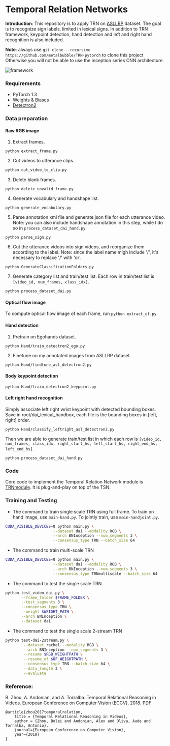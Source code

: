 # Temporal Relation Networks
**Introduction**: This repository is to apply TRN on [ASLLRP](http://dev1.cs.rutgers.edu:3000/dai/s/dai) dataset. The goal is to recognize sign labels, limited in lexical signs. In addition to TRN framework, keypoint detection, hand detection and left and right hand recognition is also included. 

**Note**: always use `git clone --recursive https://github.com/metalbubble/TRN-pytorch` to clone this project
Otherwise you will not be able to use the inception series CNN architecture.

![framework](http://relation.csail.mit.edu/framework_trn.png)
### Requirements
- PyTorch 1.3
- [Weights & Biases](https://www.wandb.com/)
- [Detectron2](https://github.com/facebookresearch/detectron2)
### Data preparation
#### Raw RGB image 
1. Extract frames.
```
python extract_frame.py
```
2. Cut videos to utterance clips. 
```bash
python cut_video_to_clip.py
```
3. Delete blank frames.
```
python delete_unvalid_frame.py
```
4. Generate vocabulary and handshape list.
```
python generate_vocabulary.py
```
5. Parse annotation xml file and generate json file for each utterance video. Note: you can also include handshape annotation in this step, while I do so in `process_dataset_dai_hand.py`
```
python parse_sign.py
```
6. Cut the utterance videos into sign videos, and reorganize them according to the label. Note: since the label name migh include '/', it's necessary to replace '/' with 'or'.
```
python GenerateClassificationFolders.py
```
7. Generate category list and train/test list. Each row in train/test list is `[video_id, num_frames, class_idx]`.
```
python process_dataset_dai.py
```

#### Optical flow image
To compute optical flow image of each frame, run `python extract_of.py`


#### Hand detection

1. Pretrain on Egohands dataset. 
```
python Hand/train_detectron2_ego.py
```
2. Finetune on my annotated images from ASLLRP dataset
```
python Hand/findtune_asl_detectron2.py
```
#### Body keypoint detection
```
python Hand/train_detectron2_keypoint.py
```
#### Left right hand recognition
Simply associate left right wrist keypoint with detected bounding boxes. Save in root/dai_lexical_handbox, each file is the bounding boxes in [left, right] order.
```
python Hand/classify_leftright_asl_detectron2.py
```
Then we are able to generate train/test list in which each row is  `[video_id, num_frames, class_idx, right_start_hs, left_start_hs, right_end_hs, left_end_hs]`.
```
python process_dataset_dai_hand.py
```
### Code

Core code to implement the Temporal Relation Network module is [TRNmodule](TRNmodule.py). It is plug-and-play on top of the TSN.

### Training and Testing

* The command to train single scale TRN using full frame. To train on hand image, use `main-hand.py`. To jointly train, use `main-handjoint.py`.

```bash
CUDA_VISIBLE_DEVICES=0 python main.py \
                     --dataset dai --modality RGB \
                     --arch BNInception --num_segments 3 \
                     --consensus_type TRN --batch_size 64 
```

* The command to train multi-scale TRN
```bash
CUDA_VISIBLE_DEVICES=0 python main.py \
                     --dataset dai --modality RGB \
                     --arch BNInception --num_segments 3 \
                     --consensus_type TRNmultiscale --batch_size 64 
```

* The command to test the single scale TRN

```bash
python test_video_dai.py \
       --frame_folder $FRAME_FOLDER \
       --test_segments 3 \
       --consensus_type TRN \
       --weight $WEIGHT_PATH \
       --arch BNInception \
       --dataset dai
```

* The command to test the single scale 2-stream TRN

```bash
python test-dai-2stream.py \
        --dataset rachel --modality RGB \
        --arch BNInception --num_segments 3 \
        --resume $RGB_WEIGHTPATH \
        --resume_of $OF_WEIGHTPATH \
        --consensus_type TRN --batch_size 64 \
        --data_length 3 \
        --evaluate
```

### Reference:
B. Zhou, A. Andonian, and A. Torralba. Temporal Relational Reasoning in Videos. European Conference on Computer Vision (ECCV), 2018. [PDF](https://arxiv.org/pdf/1711.08496.pdf)
```
@article{zhou2017temporalrelation,
    title = {Temporal Relational Reasoning in Videos},
    author = {Zhou, Bolei and Andonian, Alex and Oliva, Aude and Torralba, Antonio},
    journal={European Conference on Computer Vision},
    year={2018}
}
```

